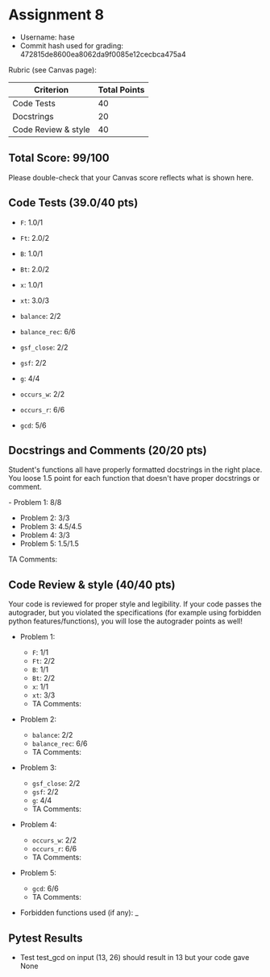 # Assignment 8
- Username: hase
- Commit hash used for grading: 472815de8600ea8062da9f0085e12cecbca475a4

Rubric (see Canvas page):

| Criterion           | Total Points |
| ------------------- | ------------ |
| Code Tests   | 40                  |
| Docstrings  | 20                   |
| Code Review & style   | 40         |

## Total Score: 99/100
Please double-check that your Canvas score reflects what is shown here. 


## Code Tests (39.0/40 pts)
- `F`: 1.0/1
- `Ft`: 2.0/2
- `B`: 1.0/1
- `Bt`: 2.0/2
- `x`: 1.0/1
- `xt`: 3.0/3

- `balance`: 2/2
- `balance_rec`: 6/6

- `gsf_close`: 2/2
- `gsf`: 2/2
- `g`: 4/4

- `occurs_w`: 2/2
- `occurs_r`: 6/6

- `gcd`: 5/6


## Docstrings and Comments (20/20 pts)
Student's functions all have properly formatted docstrings in the right place. You loose 1.5 point for each function that doesn't have proper docstrings or comment.

‍- Problem 1: 8/8
- Problem 2: 3/3
- Problem 3: 4.5/4.5
- Problem 4: 3/3
- Problem 5: 1.5/1.5

TA Comments: 


## Code Review & style (40/40 pts)
Your code is reviewed for proper style and legibility.
If your code passes the autograder, but you violated the specifications (for example using forbidden python features/functions), you will lose the autograder points as well!

- Problem 1:
    - `F`: 1/1
    - `Ft`: 2/2
    - `B`: 1/1
    - `Bt`: 2/2
    - `x`: 1/1
    - `xt`: 3/3
    - TA Comments: 
- Problem 2:
    - `balance`: 2/2
    - `balance_rec`: 6/6
    - TA Comments: 
- Problem 3:
    - `gsf_close`: 2/2
    - `gsf`: 2/2
    - `g`: 4/4
    - TA Comments: 
- Problem 4:
    - `occurs_w`: 2/2
    - `occurs_r`: 6/6
    - TA Comments: 
- Problem 5:
    - `gcd`: 6/6
    - TA Comments: 


- Forbidden functions used (if any): _


## Pytest Results
- Test test_gcd on input (13, 26) should result in 13
  but your code gave None

